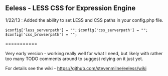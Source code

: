 ## Eeless - LESS CSS for Expression Engine

1/22/13 : Added the ability to set LESS and CSS paths in your config.php file.

`$config['less_serverpath'] = "";`
`$config['css_serverpath'] = "";`
`$config['css_browserpath'] = "";`

===========

Very early version - working really well for what I need, but likely with rather too many TODO comments around to suggest relying on it just yet.

For details see the wiki - <https://github.com/stevenmilne/eeless/wiki> 
